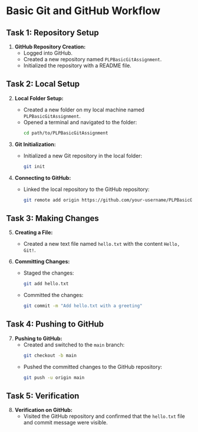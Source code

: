 # Basic Git and GitHub Workflow

## Task 1: Repository Setup

1. **GitHub Repository Creation:**
   - Logged into GitHub.
   - Created a new repository named `PLPBasicGitAssignment`.
   - Initialized the repository with a README file.

## Task 2: Local Setup

2. **Local Folder Setup:**
   - Created a new folder on my local machine named `PLPBasicGitAssignment`.
   - Opened a terminal and navigated to the folder:
     ```bash
     cd path/to/PLPBasicGitAssignment
     ```

3. **Git Initialization:**
   - Initialized a new Git repository in the local folder:
     ```bash
     git init
     ```

4. **Connecting to GitHub:**
   - Linked the local repository to the GitHub repository:
     ```bash
     git remote add origin https://github.com/your-username/PLPBasicGitAssignment.git
     ```

## Task 3: Making Changes

5. **Creating a File:**
   - Created a new text file named `hello.txt` with the content `Hello, Git!`.

6. **Committing Changes:**
   - Staged the changes:
     ```bash
     git add hello.txt
     ```
   - Committed the changes:
     ```bash
     git commit -m "Add hello.txt with a greeting"
     ```

## Task 4: Pushing to GitHub

7. **Pushing to GitHub:**
   - Created and switched to the `main` branch:
     ```bash
     git checkout -b main
     ```
   - Pushed the committed changes to the GitHub repository:
     ```bash
     git push -u origin main
     ```

## Task 5: Verification

8. **Verification on GitHub:**
   - Visited the GitHub repository and confirmed that the `hello.txt` file and commit message were visible.
